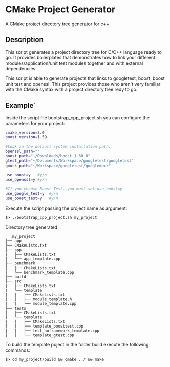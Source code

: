 # CMake Project Generator

A CMake project directory tree generator for c++

## Description

This script generates a project directory tree for C/C++ language ready to go. It provides boilerplates that demonstrates how to link your different modules/application/unit test modules together and with external dependencies.

This script is able to generate projects that links to googletest, boost, boost unit test and openssl. This project provides those who aren't very familiar with the CMake syntax with a project directory tree redy to go.

## Example`

Inside the script file bootstrap_cpp_project.sh you can configure the parameters for your project:

```bash
cmake_version=3.0
boost_version=1.59

#Look in the default system installation path.
openssl_path="" 
boost_path="~/Downloads/boost_1_68_0" 
gtest_path="~/Documents/Workspace/googletest/googletest"
gmock_path="~/Workspace/googletest/googlemock"

use_boost=y   #y/n
use_openssl=y #y/n

#If you choose Boost Test, you must set use_boost=y
use_google_test=y  #y/n
use_boost_test=y   #y/n
```

Execute the script passing the project name as argument:

```console
$> ./bootstrap_cpp_project.sh my_project
```

Directory tree generated
```  
  .my_project
├── app
├── CMakeLists.txt
├── app
|   ├── CMakeLists.txt
|   └── app_template.cpp
├── benchmark
|   ├── CMakeLists.txt
|   └── benchmark_template.cpp
├── build
├── src
|   ├── CMakeLists.txt
|   └── template
|   |   ├── CMakeLists.txt
|   |   ├── module_template.h
|   |   └── module_template.cpp
├── tests
|   ├── CMakeLists.txt
|   └── template
|   |   ├── CMakeLists.txt
|   |   ├── template_boosttest.cpp
|   |   ├── test_noframework_template.cpp
|   |   └── template_gtest.cpp
```

To build the template poject in the folder build execute the following commands:

```console
$> cd my_project/build && cmake ../ && make
```

